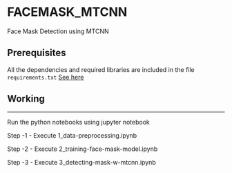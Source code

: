 # FACEMASK_MTCNN
Face Mask Detection using MTCNN

## Prerequisites

All the dependencies and required libraries are included in the file <code>requirements.txt</code> [See here](https://github.com/Janeferdinant/FACEMASK_MTCNN/blob/main/requirements.txt)



## Working
------------------

Run the python notebooks using jupyter notebook

Step -1 - Execute 1_data-preprocessing.ipynb 

Step -2 - Execute 2_training-face-mask-model.ipynb

Step -3 - Execute 3_detecting-mask-w-mtcnn.ipynb
